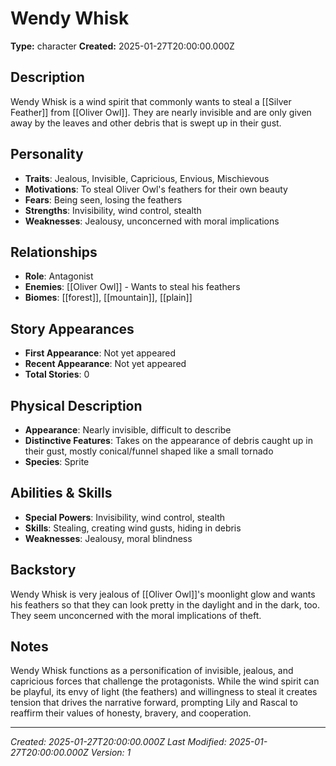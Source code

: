 # Wendy Whisk

**Type:** character
**Created:** 2025-01-27T20:00:00.000Z

## Description

Wendy Whisk is a wind spirit that commonly wants to steal a [[Silver Feather]] from [[Oliver Owl]]. They are nearly invisible and are only given away by the leaves and other debris that is swept up in their gust.

## Personality

- **Traits**: Jealous, Invisible, Capricious, Envious, Mischievous
- **Motivations**: To steal Oliver Owl's feathers for their own beauty
- **Fears**: Being seen, losing the feathers
- **Strengths**: Invisibility, wind control, stealth
- **Weaknesses**: Jealousy, unconcerned with moral implications

## Relationships

- **Role**: Antagonist
- **Enemies**: [[Oliver Owl]] - Wants to steal his feathers
- **Biomes**: [[forest]], [[mountain]], [[plain]]

## Story Appearances

- **First Appearance**: Not yet appeared
- **Recent Appearance**: Not yet appeared
- **Total Stories**: 0

## Physical Description

- **Appearance**: Nearly invisible, difficult to describe
- **Distinctive Features**: Takes on the appearance of debris caught up in their gust, mostly conical/funnel shaped like a small tornado
- **Species**: Sprite

## Abilities & Skills

- **Special Powers**: Invisibility, wind control, stealth
- **Skills**: Stealing, creating wind gusts, hiding in debris
- **Weaknesses**: Jealousy, moral blindness

## Backstory

Wendy Whisk is very jealous of [[Oliver Owl]]'s moonlight glow and wants his feathers so that they can look pretty in the daylight and in the dark, too. They seem unconcerned with the moral implications of theft.

## Notes

Wendy Whisk functions as a personification of invisible, jealous, and capricious forces that challenge the protagonists. While the wind spirit can be playful, its envy of light (the feathers) and willingness to steal it creates tension that drives the narrative forward, prompting Lily and Rascal to reaffirm their values of honesty, bravery, and cooperation.

---
*Created: 2025-01-27T20:00:00.000Z*
*Last Modified: 2025-01-27T20:00:00.000Z*
*Version: 1*
